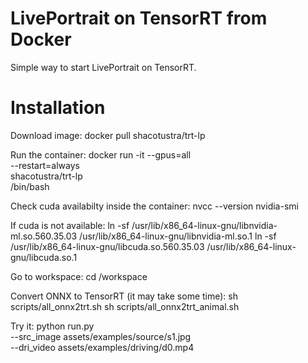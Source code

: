 # LivePortrait on TensorRT from Docker
Simple way to start LivePortrait on TensorRT.

# Installation
Download image:
docker pull shacotustra/trt-lp

Run the container:
docker run -it --gpus=all \
--restart=always \
shacotustra/trt-lp \
/bin/bash

Check cuda availabilty inside the container:
nvcc --version
nvidia-smi

If cuda is not available:
ln -sf /usr/lib/x86_64-linux-gnu/libnvidia-ml.so.560.35.03 /usr/lib/x86_64-linux-gnu/libnvidia-ml.so.1
ln -sf /usr/lib/x86_64-linux-gnu/libcuda.so.560.35.03 /usr/lib/x86_64-linux-gnu/libcuda.so.1

Go to workspace:
cd /workspace

Convert ONNX to TensorRT (it may take some time):
sh scripts/all_onnx2trt.sh
sh scripts/all_onnx2trt_animal.sh

Try it:
python run.py \
 --src_image assets/examples/source/s1.jpg \
 --dri_video assets/examples/driving/d0.mp4
